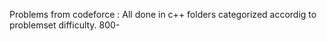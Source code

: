 Problems from codeforce : All done in c++
folders categorized accordig to problemset difficulty. 
800-
